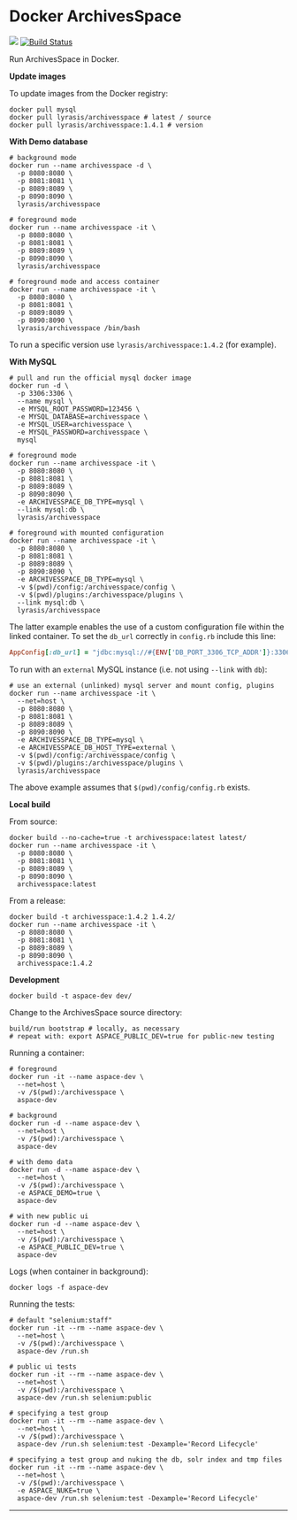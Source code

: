 Docker ArchivesSpace
====================

[![](https://badge.imagelayers.io/lyrasis/archivesspace:latest.svg)](https://imagelayers.io/?images=lyrasis/archivesspace:latest 'Get your own badge on imagelayers.io')
[![Build Status](https://travis-ci.org/lyrasis/docker-archivesspace.svg?branch=master)](https://travis-ci.org/lyrasis/docker-archivesspace)

Run ArchivesSpace in Docker.

**Update images**

To update images from the Docker registry:

```
docker pull mysql
docker pull lyrasis/archivesspace # latest / source
docker pull lyrasis/archivesspace:1.4.1 # version
```

**With Demo database**

```
# background mode
docker run --name archivesspace -d \
  -p 8080:8080 \
  -p 8081:8081 \
  -p 8089:8089 \
  -p 8090:8090 \
  lyrasis/archivesspace

# foreground mode
docker run --name archivesspace -it \
  -p 8080:8080 \
  -p 8081:8081 \
  -p 8089:8089 \
  -p 8090:8090 \
  lyrasis/archivesspace

# foreground mode and access container
docker run --name archivesspace -it \
  -p 8080:8080 \
  -p 8081:8081 \
  -p 8089:8089 \
  -p 8090:8090 \
  lyrasis/archivesspace /bin/bash
```

To run a specific version use `lyrasis/archivesspace:1.4.2` (for example).

**With MySQL**

```
# pull and run the official mysql docker image
docker run -d \
  -p 3306:3306 \
  --name mysql \
  -e MYSQL_ROOT_PASSWORD=123456 \
  -e MYSQL_DATABASE=archivesspace \
  -e MYSQL_USER=archivesspace \
  -e MYSQL_PASSWORD=archivesspace \
  mysql

# foreground mode
docker run --name archivesspace -it \
  -p 8080:8080 \
  -p 8081:8081 \
  -p 8089:8089 \
  -p 8090:8090 \
  -e ARCHIVESSPACE_DB_TYPE=mysql \
  --link mysql:db \
  lyrasis/archivesspace

# foreground with mounted configuration
docker run --name archivesspace -it \
  -p 8080:8080 \
  -p 8081:8081 \
  -p 8089:8089 \
  -p 8090:8090 \
  -e ARCHIVESSPACE_DB_TYPE=mysql \
  -v $(pwd)/config:/archivesspace/config \
  -v $(pwd)/plugins:/archivesspace/plugins \
  --link mysql:db \
  lyrasis/archivesspace
```

The latter example enables the use of a custom configuration file within the linked container. To set the `db_url` correctly in `config.rb` include this line:

```ruby
AppConfig[:db_url] = "jdbc:mysql://#{ENV['DB_PORT_3306_TCP_ADDR']}:3306/#{ENV['ARCHIVESSPACE_DB_NAME']}?user=#{ENV['ARCHIVESSPACE_DB_USER']}&password=#{ENV['ARCHIVESSPACE_DB_PASS']}&useUnicode=true&characterEncoding=UTF-8"
```

To run with an `external` MySQL instance (i.e. not using `--link` with `db`):

```
# use an external (unlinked) mysql server and mount config, plugins
docker run --name archivesspace -it \
  --net=host \
  -p 8080:8080 \
  -p 8081:8081 \
  -p 8089:8089 \
  -p 8090:8090 \
  -e ARCHIVESSPACE_DB_TYPE=mysql \
  -e ARCHIVESSPACE_DB_HOST_TYPE=external \
  -v $(pwd)/config:/archivesspace/config \
  -v $(pwd)/plugins:/archivesspace/plugins \
  lyrasis/archivesspace
```

The above example assumes that `$(pwd)/config/config.rb` exists.

**Local build**

From source:

```
docker build --no-cache=true -t archivesspace:latest latest/
docker run --name archivesspace -it \
  -p 8080:8080 \
  -p 8081:8081 \
  -p 8089:8089 \
  -p 8090:8090 \
  archivesspace:latest
```

From a release:

```
docker build -t archivesspace:1.4.2 1.4.2/
docker run --name archivesspace -it \
  -p 8080:8080 \
  -p 8081:8081 \
  -p 8089:8089 \
  -p 8090:8090 \
  archivesspace:1.4.2
```

**Development**

```
docker build -t aspace-dev dev/
```

Change to the ArchivesSpace source directory:

```
build/run bootstrap # locally, as necessary
# repeat with: export ASPACE_PUBLIC_DEV=true for public-new testing
```

Running a container:

```
# foreground
docker run -it --name aspace-dev \
  --net=host \
  -v /$(pwd):/archivesspace \
  aspace-dev

# background
docker run -d --name aspace-dev \
  --net=host \
  -v /$(pwd):/archivesspace \
  aspace-dev

# with demo data
docker run -d --name aspace-dev \
  --net=host \
  -v /$(pwd):/archivesspace \
  -e ASPACE_DEMO=true \
  aspace-dev

# with new public ui
docker run -d --name aspace-dev \
  --net=host \
  -v /$(pwd):/archivesspace \
  -e ASPACE_PUBLIC_DEV=true \
  aspace-dev
```

Logs (when container in background):

```
docker logs -f aspace-dev
```

Running the tests:

```
# default "selenium:staff"
docker run -it --rm --name aspace-dev \
  --net=host \
  -v /$(pwd):/archivesspace \
  aspace-dev /run.sh

# public ui tests
docker run -it --rm --name aspace-dev \
  --net=host \
  -v /$(pwd):/archivesspace \
  aspace-dev /run.sh selenium:public

# specifying a test group
docker run -it --rm --name aspace-dev \
  --net=host \
  -v /$(pwd):/archivesspace \
  aspace-dev /run.sh selenium:test -Dexample='Record Lifecycle'

# specifying a test group and nuking the db, solr index and tmp files
docker run -it --rm --name aspace-dev \
  --net=host \
  -v /$(pwd):/archivesspace \
  -e ASPACE_NUKE=true \
  aspace-dev /run.sh selenium:test -Dexample='Record Lifecycle'
```

---
